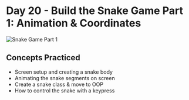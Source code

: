 # Day 20 - Build the Snake Game Part 1: Animation & Coordinates

![Snake Game Part 1](https://github.com/laurasmendozad/100-Days-Of-Code-Python/assets/58611097/be74e75f-6115-4345-87fc-e9ebad213f48)

## Concepts Practiced

- Screen setup and creating a snake body
- Animating the snake segments on screen
- Create a snake class & move to OOP
- How to control the snake with a keypress
